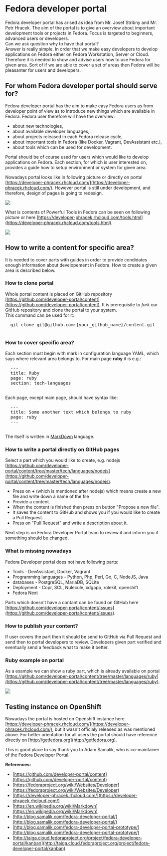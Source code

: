 # Fedora developer portal

Fedora developer portal has arised as idea from Mr. Josef Stribny and Mr. Petr Hracek. The aim of the portal is to give an overview about important development tools or projects in Fedora. Focus is targeted to beginners, advanced users or developers.   
Can we ask question why to have that portal?  
 Answer is really simple. In order that we make easy developers to develop applications on Fedora either on Fedora Workstation, Server or Cloud.   
Therefore it is needed to show and advise users how to use Fedora for given area. Sort of if we are able to cover a set of areas then Fedora will be pleasanter for users and developers.

## For whom Fedora developer portal should serve for?

Fedora developer portal has the aim to make easy Fedora users as from developer point of view as to introduce new things which are available in Fedora. Fedora user therefore will have the overview:

*   about new technologies,
*   about available developer languages,
*   about projects released in each Fedora release cycle,
*   about important tools in Fedora (like Docker, Vagrant, DevAssistant etc.),
*   about tools which can be used for development.

Portal should be of course used for users which would like to develop applications on Fedora. Each section, for which is user interested on, provides a guide how to setup environment or system for given area.

Nowadays portal looks like in following picture or directly on portal [https://developer-phracek.rhcloud.com/](https://developer-phracek.rhcloud.com/). However portal is still under development, and therefore, design of pages is going to redesign.

![](./Fedora_developer_portal_main.png)

What is contents of Powerful Tools in Fedora can be seen on following picture or here [https://developer-phracek.rhcloud.com/tools.html](https://developer-phracek.rhcloud.com/tools.html).

![](./Fedora_developer_portal_tools.png)

## How to write a content for specific area?

It is needed to cover parts with guides in order to provide condidates enough information about developement in Fedora. How to create a given area is described below.

### How to clone portal

Whole portal content is placed on GitHub repository [https://github.com/developer-portal/content](https://github.com/developer-portal/content). It is prerequisite to _fork_ our GitHub repository and clone the portal to your system.  
 This command can be used for it:

<pre>  git clone git@github.com:{your_github_name}/content.git
  </pre>

### How to cover specific area?

Each section must begin with mark in configuration language YAML, which says where relevant area belongs to. For main page **ruby** it is e.g.:

<pre>  ---
  title: Ruby
  page: ruby
  section: tech-languages
  </pre>

Each page, except main page, should have syntax like:

<pre>  ---
  title: Some another text which belongs to ruby
  page: ruby
  ---
  </pre>

The itself is written in [MarkDown](https://en.wikipedia.org/wiki/Markdown) language.

### How to write a portal directly on GitHub pages

Select a part which you would like to create, e.g. nodejs [https://github.com/developer-portal/content/tree/master/tech/languages/nodejs](https://github.com/developer-portal/content/tree/master/tech/languages/nodejs).

*   Press on **+** (which is mentioned after nodejs) which means create a new file and write down a name of the file
*   Provide a content.
*   When the content is finished then press on button "Propose a new file".
*   It saves the content to GitHub and shows you if you would like to create a Pull Request.
*   Press on "Pull Request" and write a description about it.

Next step is on Fedora Developer Portal team to review it and inform you if something should be changed.

### What is missing nowadays

Fedora Developer portal does not have following parts:

*   Tools - DevAssistant, Docker, Vagrant
*   Programming languages - Python, Php, Perl, Go, C, NodeJS, Java
*   databases - PostgreSQL, MariaDB, SQLite
*   Deployment - Copr, SCL, Nulecule, xdgapp, rolekit, openshift
*   Fedora Next

Parts which doesn't have a contant can be found on GitHub here [https://github.com/developer-portal/content/issues](https://github.com/developer-portal/content/issues).

### How to publish your content?

If user covers the part then it should be send to GitHub via Pull Request and send then to portal developers to review. Developers given part verified and eventually send a feedback what to make it better.

### Ruby example on portal

As a example we can show a ruby part, which is already available on portal [https://github.com/developer-portal/content/tree/master/languages/ruby](https://github.com/developer-portal/content/tree/master/languages/ruby).

![](./Fedora_developer_portal_ruby.png)

## Testing instance on OpenShift

Nowadays the portal is hosted on Openshift instance here [https://developer-phracek.rhcloud.com/](https://developer-phracek.rhcloud.com/), but it wasn't officialy released as was mentioned above. For better orientation for all users the portal should have reference directly on [http://getfedora.org](http://getfedora.org).

This is good place to say thank you to Adam Šamalík, who is co-maintainer of the Fedora Developer Portal.

**References:**

*   [https://github.com/developer-portal/content](https://github.com/developer-portal/content)
*   [https://fedoraproject.org/wiki/Websites/Developer](https://fedoraproject.org/wiki/Websites/Developer)
*   [https://developer-phracek.rhcloud.com/](https://developer-phracek.rhcloud.com/)
*   [https://en.wikipedia.org/wiki/Markdown](https://en.wikipedia.org/wiki/Markdown)
*   [http://blog.samalik.com/fedora-developer-portal/](http://blog.samalik.com/fedora-developer-portal/)
*   [http://blog.samalik.com/fedora-developer-portal-prototype/](http://blog.samalik.com/fedora-developer-portal-prototype/)
*   [http://taiga.cloud.fedoraproject.org/project/fedora-developer-portal/kanban](http://taiga.cloud.fedoraproject.org/project/fedora-developer-portal/kanban)
